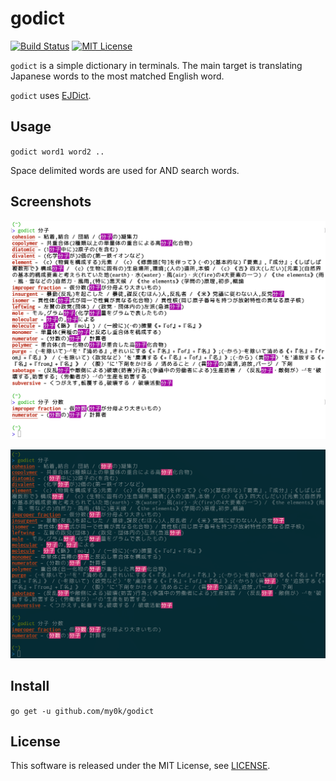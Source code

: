 # godict

[![Build Status](https://travis-ci.org/my0k/godict.svg?branch=master)](https://travis-ci.org/my0k/godict)
[![MIT License](https://img.shields.io/badge/license-MIT-blue.svg?style=flat)](./LICENSE)


`godict` is a simple dictionary in terminals.
The main target is translating Japanese words to the most matched English word.

`godict` uses [EJDict](https://github.com/kujirahand/EJDict).

## Usage

`godict word1 word2 ..`

Space delimited words are used for AND search words.

## Screenshots

![dark theme](./screenshots/light-theme.png)

![light theme](./screenshots/dark-theme.png)

## Install

`go get -u github.com/my0k/godict`

## License

This software is released under the MIT License, see [LICENSE](./LICENSE).

